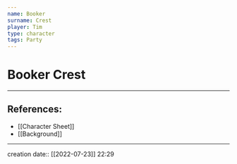 ```yaml
---
name: Booker
surname: Crest
player: Tim
type: character
tags: Party
---
```


# Booker Crest
___ 
## References:
- [[Character Sheet]]
- [[Background]]
--- 
creation date:: [[2022-07-23]] 22:29